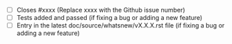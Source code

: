 - [ ] Closes #xxxx (Replace xxxx with the Github issue number)
- [ ] Tests added and passed (if fixing a bug or adding a new feature)
- [ ] Entry in the latest doc/source/whatsnew/vX.X.X.rst file (if fixing a bug or adding a new feature)